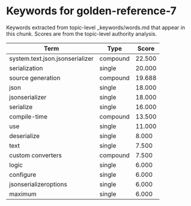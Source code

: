 # Keywords for golden-reference-7

Keywords extracted from topic-level _keywords/words.md that appear in this chunk.
Scores are from the topic-level authority analysis.

| Term | Type | Score |
|------|------|-------|
| system.text.json.jsonserializer | compound | 22.500 |
| serialization | single | 20.000 |
| source generation | compound | 19.688 |
| json | single | 18.000 |
| jsonserializer | single | 18.000 |
| serialize | single | 16.000 |
| compile-time | compound | 13.500 |
| use | single | 11.000 |
| deserialize | single | 8.000 |
| text | single | 7.500 |
| custom converters | compound | 7.500 |
| logic | single | 6.000 |
| configure | single | 6.000 |
| jsonserializeroptions | single | 6.000 |
| maximum | single | 6.000 |
